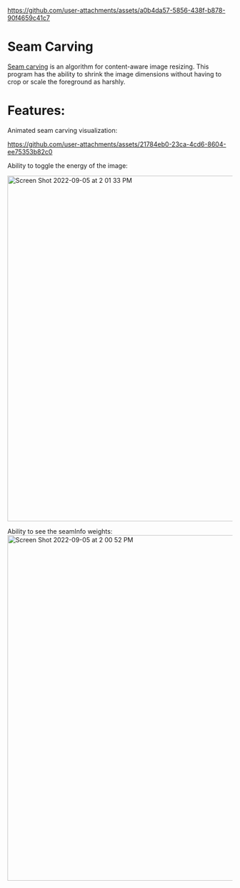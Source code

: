 
https://github.com/user-attachments/assets/a0b4da57-5856-438f-b878-90f4659c41c7
# Seam Carving
[Seam carving](https://en.wikipedia.org/wiki/Seam_carving) is an algorithm for content-aware image resizing. This program has the ability to shrink the image dimensions without having to crop or scale the foreground as harshly.

# Features:
Animated seam carving visualization: 

https://github.com/user-attachments/assets/21784eb0-23ca-4cd6-8604-ee75353b82c0



Ability to toggle the energy of the image:

<img width="774" alt="Screen Shot 2022-09-05 at 2 01 33 PM" src="https://user-images.githubusercontent.com/68393684/188498306-04094767-c423-4377-aaf4-243c293067ff.png">


Ability to see the seamInfo weights:
<img width="774" alt="Screen Shot 2022-09-05 at 2 00 52 PM" src="https://user-images.githubusercontent.com/68393684/188498226-cd6c8a1e-da3a-4c8b-a1f0-e4e2475b58e7.png">


